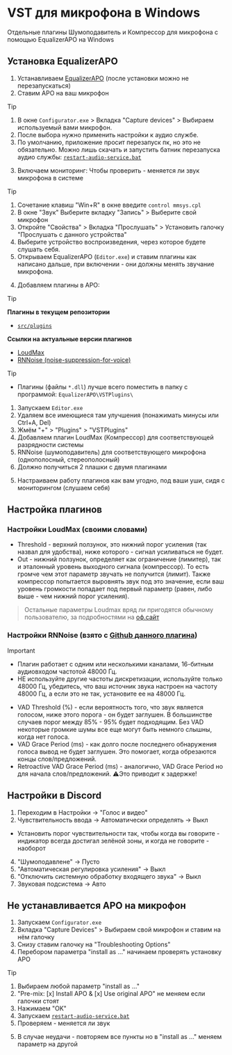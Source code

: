 # VST для микрофона в Windows
Отдельные плагины Шумоподавитель и Компрессор для микрофона с помощью EqualizerAPO на Windows

## Установка EqualizerAPO
1. Устанавливаем [EqualizerAPO](https://sourceforge.net/projects/equalizerapo) (после установки можно не перезапускаться)
2. Ставим APO на ваш микрофон
> [!tip]
> 1. В окне `Configurator.exe` > Вкладка "Capture devices" > Выбираем используемый вами микрофон.
> 2. После выбора нужно применить настройки к аудио службе. 
> 3. По умолчанию, приложение просит перезапуск пк, но это не обязательно. Можно лишь скачать и запустить батник перезапуска аудио службы: [`restart-audio-service.bat`](https://github.com/N3M1X10/windows-batch/blob/master/src/system-services/audio/restart-audio-service.bat)

3. Включаем мониторинг: Чтобы проверить - меняется ли звук микрофона в системе
> [!tip]
> 1. Сочетание клавиш "Win+R" в окне введите `control mmsys.cpl`
> 2. В окне "Звук" Выберите вкладку "Запись" > Выберите свой микрофон
> 3. Откройте "Cвойства" > Вкладка "Прослушать" > Установить галочку "Прослушать c данного устройства"
> 4. Выберите устройство воспроизведения, через которое будете слушать себя.
> 5. Открываем EqualizerAPO (`Editor.exe`) и ставим плагины как написано дальше, при включении - они должны менять звучание микрофона.

4. Добавляем плагины в APO:
>[!tip]
>**Плагины в текущем репозитории**
>- [`src/plugins`](https://github.com/N3M1X10/VST/blob/master/src/plugins)
>
>**Ссылки на актуальные версии плагинов**
>- [LoudMax](https://loudmax.blogspot.com)
>- [RNNoise (noise-suppression-for-voice)](https://github.com/werman/noise-suppression-for-voice/releases)

> [!tip]
> - Плагины (файлы `*.dll`) лучше всего поместить в папку с программой: `EqualizerAPO\VSTPlugins\`
> 1. Запускаем `Editor.exe`
> 2. Удаляем все имеющиеся там улучшения (понажимать минусы или Ctrl+A, Del)
> 3. Жмём "+" > "Plugins" > "VSTPlugins" 
> 4. Добавляем плагин LoudMax (Компрессор) для соответствующей разрядности системы
> 5. RNNoise (шумоподавитель) для соответствующего микрофона (однополосный, стереополосный)
> 6. Должно получиться 2 плашки с двумя плагинами

5. Настраиваем работу плагинов как вам угодно, под ваши уши, сидя с мониторингом (слушаем себя)

## Настройка плагинов

### Настройки LoudMax (своими словами)
- Threshold - верхний ползунок, это нижний порог усиления (так назвал для удобства), ниже которого - сигнал усиливаться не будет. 
- Out - нижний ползунок, определяет как ограничение (лимитер), так и эталонный уровень выходного сигнала (компрессор). 
То есть громче чем этот параметр звучать не получится (лимит). Также компрессор попытается выровнять звук под это значение, если ваш уровень громкости попадает под первый параметр (равен, либо выше - чем нижний порог усиления).

> Остальные параметры Loudmax вряд ли пригодятся обычному пользователю, за подробностями на [оф.сайт](https://loudmax.blogspot.com)


### Настройки RNNoise (взято с [Github данного плагина](https://github.com/werman/noise-suppression-for-voice?tab=readme-ov-file#plugin-settings))

>[!important]
>- Плагин работает с одним или несколькими каналами, 16-битным аудиовходом частотой 48000 Гц.
>- НЕ используйте другие частоты дискретизации, используйте только 48000 Гц, убедитесь, что ваш источник звука настроен на частоту 48000 Гц, а если это не так, установите ее на 48000 Гц.

- VAD Threshold (%) - если вероятность того, что звук является голосом, ниже этого порога - он будет заглушен. В большинстве случаев порог между 85% - 95% будет подходящим. Без VAD некоторые громкие шумы все еще могут быть немного слышны, когда нет голоса.
- VAD Grace Period (ms) - как долго после последнего обнаружения голоса вывод не будет заглушен. Это помогает, когда обрезаются концы слов/предложений.
- Retroactive VAD Grace Period (ms) - аналогично, VAD Grace Period но для начала слов/предложений. ⚠️Это приводит к задержке!


## Настройки в Discord
1. Переходим в Настройки -> "Голос и видео"
2. Чувствительность ввода -> Автоматически определять -> Выкл
  - Установить порог чувствительности так, чтобы когда вы говорите - индикатор всегда достигал зелёной зоны, и когда не говорите - наоборот
4. "Шумоподавлене" -> Пусто
5. "Автоматическая регулировка усиления" -> Выкл
6. "Отключить системную обработку входящего звука" -> Выкл
7. Звуковая подсистема -> Авто

## Не устанавливается APO на микрофон
1. Запускаем `Configurator.exe`
2. Вкладка "Capture Devices" > Выбираем свой микрофон и ставим на нём галочку
3. Снизу ставим галочку на "Troubleshooting Options"
4. Перебором параметра "install as ..." начинаем проверять установку APO
> [!tip]
> 1. Выбираем любой параметр "install as ..."
> 2. "Pre-mix: [x] Install APO & [x] Use original APO" не меняем если галочки стоят
> 3. Нажимаем "OK"
> 4. Запускаем [`restart-audio-service.bat`](https://github.com/N3M1X10/VST/blob/master/src/restart-audio-service.bat)
> 5. Проверяем - меняется ли звук
5. В случае неудачи - повторяем все пункты но в "install as ..." меняем параметр на другой